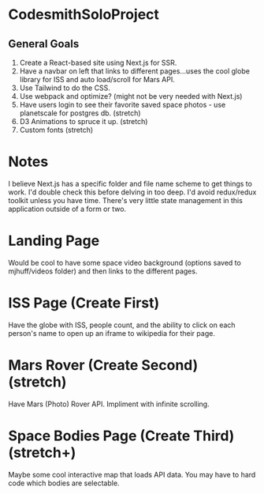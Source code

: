 # CodesmithSoloProject

## General Goals

1. Create a React-based site using Next.js for SSR.
2. Have a navbar on left that links to different pages...uses the cool globe library for ISS and auto load/scroll for Mars API.
3. Use Tailwind to do the CSS.
4. Use webpack and optimize? (might not be very needed with Next.js)
5. Have users login to see their favorite saved space photos - use planetscale for postgres db. (stretch)
6. D3 Animations to spruce it up. (stretch)
7. Custom fonts (stretch)

# Notes

I believe Next.js has a specific folder and file name scheme to get things to work. I'd double check this before delving in too deep.
I'd avoid redux/redux toolkit unless you have time. There's very little state management in this application outside of a form or two.

# Landing Page

Would be cool to have some space video background (options saved to mjhuff/videos folder) and then links to the different pages.

# ISS Page (Create First)

Have the globe with ISS, people count, and the ability to click on each person's name to open up an iframe to wikipedia for their page.

# Mars Rover (Create Second) (stretch)

Have Mars (Photo) Rover API. Impliment with infinite scrolling.

# Space Bodies Page (Create Third) (stretch+)

Maybe some cool interactive map that loads API data. You may have to hard code which bodies are selectable.
